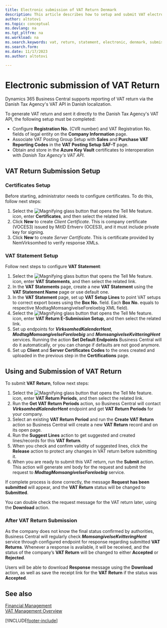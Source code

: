 ```yaml
---
title: Electronic submission of VAT Return Denmark 
description: This article describes how to setup and submit VAT electronically in Denmark. 
author: altotovi
ms.topic: conceptual
ms.devlang: na
ms.tgt_pltfrm: na
ms.workload: na
ms.search.keywords: vat, return, statement, electronic, denmark, submission
ms.search.form:  
ms.date: 11/17/2023
ms.author: altotovi

---
```


# Electronic submission of VAT Return 

Dynamics 365 Business Central supports reporting of VAT return via the Danish Tax Agency's VAT API in Danish localization.  

To generate VAT return and sent it directly to the Danish Tax Agency's VAT API, the following setup must be completed:   

- Configure **Registration No.** (CVR number) and VAT Registration No. fields of legal entity on the **Company Information** page. 
- Associate VAT Posting Group Setup with **Sales** and **Purchase VAT Reporting Codes** in the **VAT Posting Setup SAF-T** page. 
- Obtain and store in the **Azure Key Vault** certificates to interoperation with _Danish Tax Agency's VAT API_.  

## VAT Return Submission Setup  

### Certificates Setup  

Before starting, administrator needs to configure certificates. To do this, follow next steps:  

1. Select the ![Magnifying glass button that opens the Tell Me feature.](../../media/ui-search/search_small.png "Tell me what you want to do") icon, enter **Certificates**, and then select the related link.  
2. Click **New** to create _Client Certificate_. This is company certificate (VOCES3) issued by MitID Erhverv (OCES3), and it must include private key for signing. 
3. Click **New** to create _Server Certificate_. This is certificate provided by NemVirksomhed to verify response XMLs.  

### VAT Statement Setup  

Follow next steps to configure **VAT Statement**:  

1. Select the ![Magnifying glass button that opens the Tell Me feature.](../../media/ui-search/search_small.png "Tell me what you want to do") icon, enter **VAT Statements**, and then select the related link.   
2. In the **VAT Statements** page, create a new **VAT Statement** using the **VAT Statement Name** page or use default one.   
3. In the **VAT Statement** page, set up **VAT Setup Lines** to point VAT setups to correct export boxes using the **Box No.** field. Each **Box No.** equals to respective ModtagMomsangivelseForeloebig XML field).  
4. Select the ![Magnifying glass button that opens the Tell Me feature.](../../media/ui-search/search_small.png "Tell me what you want to do") icon, enter **VAT Return E-Submission Setup**, and then select the related link. 
5. Set up endpoints for **_VirksomhedKalenderHent_**, **_ModtagMomsangivelseForeloebig_** and **_MomsangivelseKvitteringHent_** services. Running the action **Set Default Endpoints** Business Central will do it automatically, or you can change if defaults are not good anymore. 
6. Set up **Client** and **Server Certificates Codes** to the ones created and uploaded in the previous step in the **Certifications** page.  

## Using and Submission of VAT Return  

To submit **VAT Return**, follow next steps:  

1. Select the ![Magnifying glass button that opens the Tell Me feature.](../../media/ui-search/search_small.png "Tell me what you want to do") icon, enter **VAT Return Periods**, and then select the related link.  
2. Run the **Get VAT Return Periods** action, so Business Central will contact **_VirksomhedKalenderHent_** endpoint and get **VAT Return Periods** for your company.  
3. Select an existing **VAT Return Period** and run the **Create VAT Return** action so Business Central will create a new **VAT Return** record and on its open page.   
4. Run the **Suggest Lines** action to get suggested and created lines/records for this **VAT Return**.    
5. When you check and confirm validity of suggested lines, click the **Release** action to protect any changes in VAT return before submitting it.  
6. When you are ready to submit this VAT return, run the **Submit** action. This action will generate xml body for the request and submit the request to **_ModtagMomsangivelseForeloebig_** service. 

If complete process is done correctly, the message **Request has been submitted** will appear, and the **VAT Return** status will be changed to **Submitted**. 

You can double check the request message for the VAT return later, using the **Download** action.   

### After VAT Return Submission   

As the company does not know the final status confirmed by authorities, Business Central will regularly check **_MomsangivelseKvitteringHent_** service through configured endpoint for response regarding submitted **VAT Returns**. Whenever a response is available, it will be received, and the status of the company’s **VAT Return** will be changed to either **Accepted** or **Rejected**. 

Users will be able to download **Response** message using the **Download** action, as well as save the receipt link for the **VAT Return** if the status was **Accepted**.   


## See also

[Financial Management](../../finance.md)  
[VAT Management Overview](../../finance-manage-vat.md)  

[!INCLUDE[footer-include](../../includes/footer-banner.md)]
